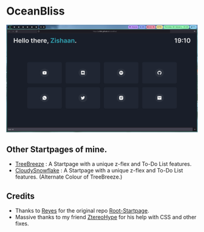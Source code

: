 # OceanBliss

![image](assets/oceanbliss-preview.png)

## Other Startpages of mine.
- [TreeBreeze](https://github.com/Z-8Bit/treebreeze) : A Startpage with a unique z-flex and To-Do List features.
- [CloudySnowflake](https://github.com/Z-8Bit/cloudysnowflake) : A Startpage with a unique z-flex and To-Do List features. (Alternate Colour of TreeBreeze.)

## Credits
- Thanks to [Reyes](https://github.com/imreyesjorge) for the original repo [Root-Startpage](https://github.com/imreyesjorge/root-startpage).
- Massive thanks to my friend [ZtereoHype](https://github.com/ZtereoHYPE) for his help with CSS and other fixes.
